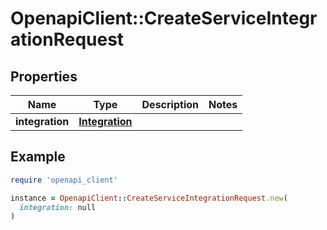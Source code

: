 # OpenapiClient::CreateServiceIntegrationRequest

## Properties

| Name | Type | Description | Notes |
| ---- | ---- | ----------- | ----- |
| **integration** | [**Integration**](Integration.md) |  |  |

## Example

```ruby
require 'openapi_client'

instance = OpenapiClient::CreateServiceIntegrationRequest.new(
  integration: null
)
```

